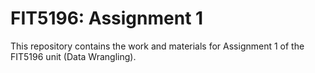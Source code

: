 # FIT5196: Assignment 1

This repository contains the work and materials for Assignment 1 of the FIT5196 unit (Data Wrangling).
